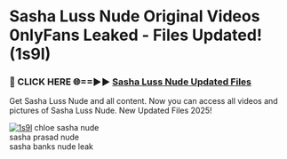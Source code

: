 # Sasha Luss Nude Original Videos 0nlyFans Leaked - Files Updated! (1s9l)

<h3>🔴 CLICK HERE 🌐==►► <a href="https://tinyurl.com/yrmya6cz" rel="nofollow">Sasha Luss Nude Updated Files</a></h3>

Get Sasha Luss Nude and all content. Now you can access all videos and pictures of Sasha Luss Nude. New Updated Files 2025!

[![1s9l](https://i.imgur.com/FMdXYCs.gif)](https://tinyurl.com/yrmya6cz)
chloe sasha nude<br>
sasha prasad nude<br>
sasha banks nude leak
